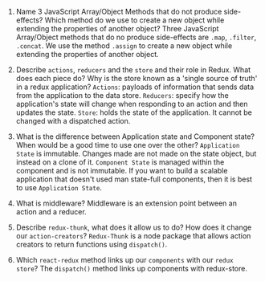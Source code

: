 1.  Name 3 JavaScript Array/Object Methods that do not produce side-effects? Which method do we use to create a new object while extending the properties of another object?
    Three JavaScript Array/Object methods that do no produce side-effects are `.map`, `.filter`, `.concat`. We use the method `.assign` to create a new object while extending the properties of another object.

2.  Describe `actions`, `reducers` and the `store` and their role in Redux. What does each piece do? Why is the store known as a 'single source of truth' in a redux application?
    `Actions`: payloads of information that sends data from the application to the data store.
    `Reducers`: specify how the application's state will change when responding to an action and then updates the state.
    `Store`: holds the state of the application. It cannot be changed with a dispatched action.

3.  What is the difference between Application state and Component state? When would be a good time to use one over the other?
    `Application State` is immutable. Changes made are not made on the state object, but instead on a clone of it. 
    `Component State` is managed within the component and is not immutable.
    If you want to build a scalable application that doesn't used man state-full components, then it is best to use `Application State`.

4.  What is middleware?
    Middleware is an extension point between an action and a reducer.

5.  Describe `redux-thunk`, what does it allow us to do? How does it change our `action-creators`?
    `Redux-Thunk` is a node package that allows action creators to return functions using `dispatch()`.

6.  Which `react-redux` method links up our `components` with our `redux store`?
    The `dispatch()` method links up components with redux-store.
